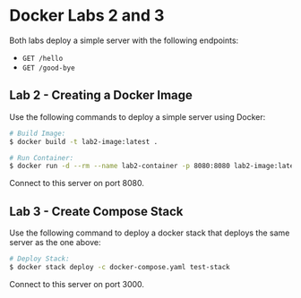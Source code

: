 # Docker Labs 2 and 3

Both labs deploy a simple server with the following endpoints:
- `GET /hello`
- `GET /good-bye`

## Lab 2 - Creating a Docker Image

Use the following commands to deploy a simple server using Docker:

```bash
# Build Image:
$ docker build -t lab2-image:latest .

# Run Container:
$ docker run -d --rm --name lab2-container -p 8080:8080 lab2-image:latest
```

Connect to this server on port 8080.

## Lab 3 - Create Compose Stack

Use the following command to deploy a docker stack that deploys the same server as the one above:

```bash
# Deploy Stack:
$ docker stack deploy -c docker-compose.yaml test-stack
```

Connect to this server on port 3000.